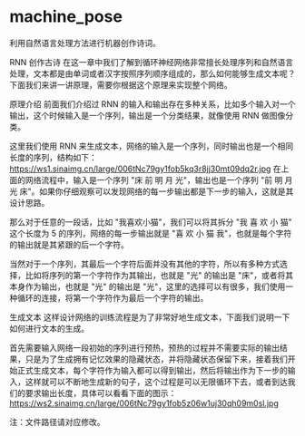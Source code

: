 # machine_pose
利用自然语言处理方法进行机器创作诗词。

RNN 创作古诗
在这一章中我们了解到循环神经网络非常擅长处理序列和自然语言处理，文本都是由单词或者汉字按照序列顺序组成的，那么如何能够生成文本呢？下面我们来讲一讲原理，需要你根据这个原理来实现整个网络。

原理介绍
前面我们介绍过 RNN 的输入和输出存在多种关系，比如多个输入对一个输出，这个时候输入是一个序列，输出是一个分类结果，就像使用 RNN 做图像分类。

这里我们使用 RNN 来生成文本，网络的输入是一个序列，同时输出也是一个相同长度的序列，结构如下：
https://ws1.sinaimg.cn/large/006tNc79gy1fob5kq3r8jj30mt09dq2r.jpg
在上面的网络流程中，输入是一个序列 "床 前 明 月 光"，输出也是一个序列 "前 明 月 光 床"。如果你仔细观察可以发现网络的每一步输出都是下一步的输入，这就是其设计思路。

那么对于任意的一段话，比如 "我喜欢小猫"，我们可以将其拆分 "我 喜 欢 小 猫" 这个长度为 5 的序列，网络的每一步输出就是 "喜 欢 小 猫 我"，也就是每个字符的输出就是其紧跟的后一个字符。

当然对于一个序列，其最后一个字符后面并没有其他的字符，所以有多种方式选择，比如将序列的第一个字符作为其输出，也就是 "光" 的输出是 "床"，或者将其本身作为输出，也就是 "光" 的输出是 "光"，这里的选择可以有很多，我们使用一种循环的连接，将第一个字符作为最后一个字符的输出。

生成文本
这样设计网络的训练流程是为了非常好地生成文本，下面我们说明一下如何进行文本的生成。

首先需要输入网络一段初始的序列进行预热，预热的过程并不需要实际的输出结果，只是为了生成拥有记忆效果的隐藏状态，并将隐藏状态保留下来，接着我们开始正式生成文本，每个字符作为输入都可以得到输出，然后将输出作为下一步的输入，这样就可以不断地生成新的句子，这个过程是可以无限循环下去，或者到达我们的要求输出长度，具体可以看看下面的图示：
https://ws2.sinaimg.cn/large/006tNc79gy1fob5z06w1uj30qh09m0sl.jpg

注：文件路径请对应修改。

